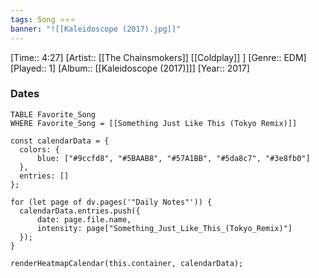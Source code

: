 ```yaml
---
tags: Song ⭐⭐⭐ 
banner: "![[Kaleidoscope (2017).jpg]]"
---
```

[Time:: 4:27]
[Artist:: [[The Chainsmokers]] [[Coldplay]] ]
[Genre:: EDM]
[Played:: 1]
[Album:: [[Kaleidoscope (2017)]]]
[Year:: 2017]
### Dates
````dataview
TABLE Favorite_Song
WHERE Favorite_Song = [[Something Just Like This (Tokyo Remix)]]
````

  ```dataviewjs
const calendarData = { 
	colors: { 
		blue: ["#9ccfd8", "#5BAAB8", "#57A1BB", "#5da8c7", "#3e8fb0"] 
	}, 
	entries: [] 
}; 

for (let page of dv.pages('"Daily Notes"')) { 
	calendarData.entries.push({ 
		date: page.file.name, 
		intensity: page["Something_Just_Like_This_(Tokyo_Remix)"]
	}); 
} 

renderHeatmapCalendar(this.container, calendarData);
```
